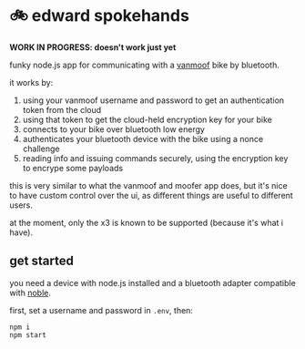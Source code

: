 # 🚲 edward spokehands

**WORK IN PROGRESS: doesn't work just yet**

funky node.js app for communicating with a [vanmoof](https://www.vanmoof.com) bike by bluetooth.

it works by:

1. using your vanmoof username and password to get an authentication token from the cloud
2. using that token to get the cloud-held encryption key for your bike
3. connects to your bike over bluetooth low energy
4. authenticates your bluetooth device with the bike using a nonce challenge
5. reading info and issuing commands securely, using the encryption key to encrype some payloads

this is very similar to what the vanmoof and moofer app does, but it's nice to have custom control over the ui, as different things are useful to different users.

at the moment, only the x3 is known to be supported (because it's what i have).

## get started

you need a device with node.js installed and a bluetooth adapter compatible with [noble](https://www.npmjs.com/package/@abandonware/noble).

first, set a username and password in `.env`, then:

```
npm i
npm start
```
